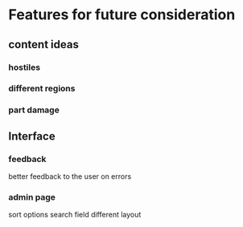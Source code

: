 # Features for future consideration

## content ideas

### hostiles

### different regions

### part damage

## Interface

### feedback
better feedback to the user on errors

### admin page
sort options
search field
different layout
